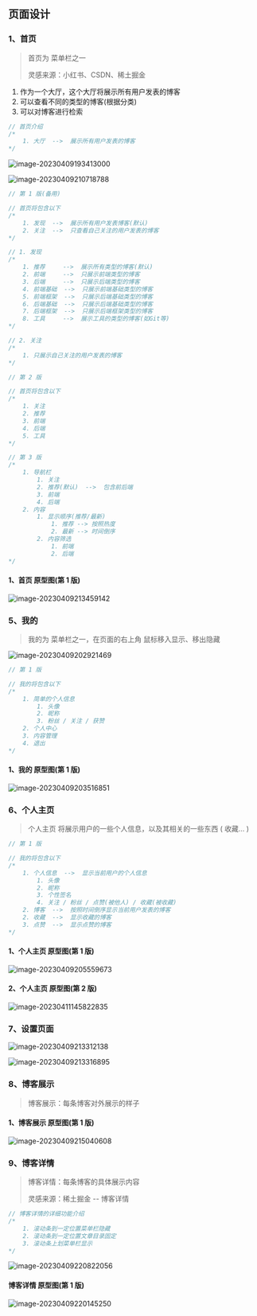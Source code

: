 ## 页面设计

### 1、首页

> 首页为 菜单栏之一
>
> 灵感来源：小红书、CSDN、稀土掘金

1.  作为一个大厅，这个大厅将展示所有用户发表的博客
2.  可以查看不同的类型的博客(根据分类)
3.  可以对博客进行检索

```js
// 首页介绍
/*
	1. 大厅  -->  展示所有用户发表的博客
*/
```

![image-20230409193413000](assets/image-20230409193413000.png)

![image-20230409210718788](assets/image-20230409210718788.png)

```js
// 第 1 版(备用)

// 首页将包含以下
/*
	1. 发现  -->  展示所有用户发表博客(默认)
	2. 关注  -->  只查看自己关注的用户发表的博客
*/

// 1. 发现
/*
	1. 推荐     -->  展示所有类型的博客(默认)
	2. 前端     -->  只展示前端类型的博客
	3. 后端     -->  只展示后端类型的博客
	4. 前端基础  -->  只展示前端基础类型的博客
	5. 前端框架  -->  只展示后端基础类型的博客
	6. 后端基础  -->  只展示后端基础类型的博客
	7. 后端框架  -->  只展示后端框架类型的博客
	8. 工具     -->  展示工具的类型的博客(如Git等)
*/

// 2. 关注
/*
	1. 只展示自己关注的用户发表的博客
*/
```

```js
// 第 2 版

// 首页将包含以下
/*
	1. 关注
	2. 推荐
	3. 前端
	4. 后端
	5. 工具
*/
```

```js
// 第 3 版
/*
	1. 导航栏
		1. 关注
		2. 推荐(默认)  -->  包含前后端
		3. 前端
		4. 后端
	2. 内容
		1. 显示顺序(推荐/最新)
			1. 推荐 --> 按照热度
			2. 最新 --> 时间倒序
		2. 内容筛选
			1. 前端
			2. 后端
*/
```



#### 1、首页 原型图(第 1 版)

![image-20230409213459142](assets/image-20230409213459142.png)

### 5、我的

> 我的为 菜单栏之一，在页面的右上角 鼠标移入显示、移出隐藏

![image-20230409202921469](assets/image-20230409202921469.png)

```js
// 第 1 版

// 我的将包含以下
/*
	1. 简单的个人信息
		1. 头像
		2. 昵称
		3. 粉丝 / 关注 / 获赞
	2. 个人中心
	3. 内容管理
	4. 退出
*/
```

#### 1、我的 原型图(第 1 版)

![image-20230409203516851](assets/image-20230409203516851.png)

### 6、个人主页

> 个人主页 将展示用户的一些个人信息，以及其相关的一些东西 ( 收藏... )

```js
// 第 1 版

// 我的将包含以下
/*
	1. 个人信息  -->  显示当前用户的个人信息
		1. 头像
		2. 昵称
		3. 个性签名
		4. 关注 / 粉丝 / 点赞(被他人) / 收藏(被收藏)
	2. 博客  -->  按照时间倒序显示当前用户发表的博客
	2. 收藏  -->  显示收藏的博客
	3. 点赞  -->  显示点赞的博客
*/
```

#### 1、个人主页 原型图(第 1 版)

![image-20230409205559673](assets/image-20230409205559673.png)

#### 2、个人主页 原型图(第 2 版)

![image-20230411145822835](assets/image-20230411145822835.png)

### 7、设置页面

![image-20230409213312138](assets/image-20230409213312138.png)



![image-20230409213316895](assets/image-20230409213316895.png)

### 8、博客展示

> 博客展示：每条博客对外展示的样子

#### 1、博客展示 原型图(第 1 版)

![image-20230409215040608](assets/image-20230409215040608.png)

### 9、博客详情

> 博客详情：每条博客的具体展示内容
>
> 灵感来源：稀土掘金 -- 博客详情

```js
// 博客详情的详细功能介绍
/*
	1. 滚动条到一定位置菜单栏隐藏
	2. 滚动条到一定位置文章目录固定
	3. 滚动条上划菜单栏显示
*/
```

![image-20230409220822056](assets/image-20230409220822056.png)

#### 博客详情 原型图(第 1 版)

![image-20230409220145250](assets/image-20230409220145250.png)



































































